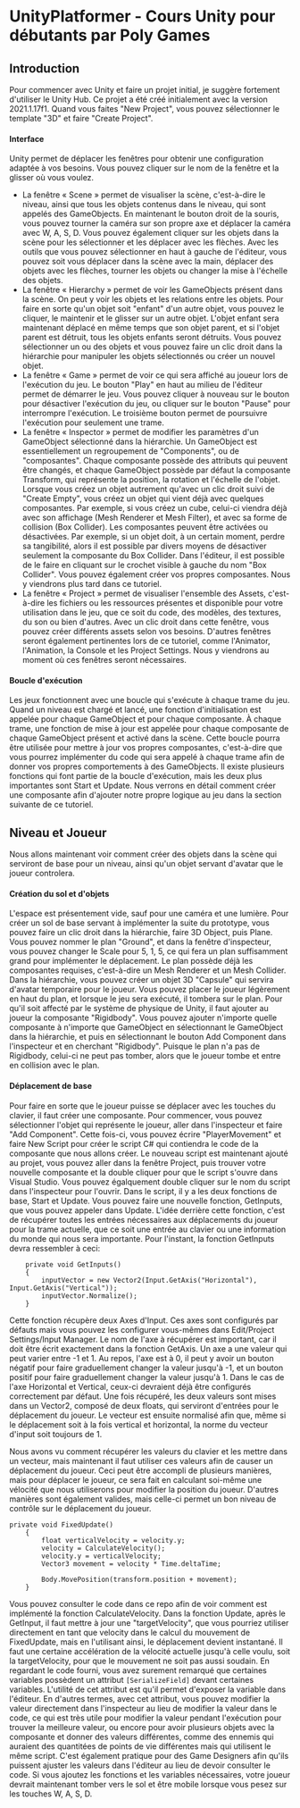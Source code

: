 # UnityPlatformer - Cours Unity pour débutants par Poly Games

## Introduction
Pour commencer avec Unity et faire un projet initial, je suggère fortement d'utiliser le Unity Hub. Ce projet a été créé initialement avec la version 2021.1.17f1. Quand vous faites "New Project", vous pouvez sélectionner le template "3D" et faire "Create Project". 

#### Interface
Unity permet de déplacer les fenêtres pour obtenir une configuration adaptée à vos besoins. Vous pouvez cliquer sur le nom de la fenêtre et la glisser où vous voulez. 
 - La fenêtre « Scene » permet de visualiser la scène, c'est-à-dire le niveau, ainsi que tous les objets contenus dans le niveau, qui sont appelés des GameObjects. En maintenant le bouton droit de la souris, vous pouvez tourner la caméra sur son propre axe et déplacer la caméra avec W, A, S, D. Vous pouvez également cliquer sur les objets dans la scène pour les sélectionner et les déplacer avec les flèches. Avec les outils que vous pouvez sélectionner en haut à gauche de l'éditeur, vous pouvez soit vous déplacer dans la scène avec la main, déplacer des objets avec les flèches, tourner les objets ou changer la mise à l'échelle des objets.
 - La fenêtre « Hierarchy » permet de voir les GameObjects présent dans la scène. On peut y voir les objets et les relations entre les objets. Pour faire en sorte qu'un objet soit "enfant" d'un autre objet, vous pouvez le cliquer, le maintenir et le glisser sur un autre objet. L'objet enfant sera maintenant déplacé en même temps que son objet parent, et si l'objet parent est détruit, tous les objets enfants seront détruits. Vous pouvez sélectionner un ou des objets et vous pouvez faire un clic droit dans la hiérarchie pour manipuler les objets sélectionnés ou créer un nouvel objet.
 - La fenêtre « Game » permet de voir ce qui sera affiché au joueur lors de l'exécution du jeu. Le bouton "Play" en haut au milieu de l'éditeur permet de démarrer le jeu. Vous pouvez cliquer à nouveau sur le bouton pour désactiver l'exécution du jeu, ou cliquer sur le bouton "Pause" pour interrompre l'exécution. Le troisième bouton permet de poursuivre l'exécution pour seulement une trame.
 - La fenêtre « Inspector » permet de modifier les paramètres d'un GameObject sélectionné dans la hiérarchie. Un GameObject est essentiellement un regroupement de "Components", ou de "composantes". Chaque composante possède des attributs qui peuvent être changés, et chaque GameObject possède par défaut la composante Transform, qui représente la position, la rotation et l'échelle de l'objet. Lorsque vous créez un objet autrement qu'avec un clic droit suivi de "Create Empty", vous créez un objet qui vient déjà avec quelques composantes. Par exemple, si vous créez un cube, celui-ci viendra déjà avec son affichage (Mesh Renderer et Mesh Filter), et avec sa forme de collision (Box Collider). Les composantes peuvent être activées ou désactivées. Par exemple, si un objet doit, à un certain moment, perdre sa tangibilité, alors il est possible par divers moyens de désactiver seulement la composante du Box Collider. Dans l'éditeur, il est possible de le faire en cliquant sur le crochet visible à gauche du nom "Box Collider". Vous pouvez également créer vos propres composantes. Nous y viendrons plus tard dans ce tutoriel.
 - La fenêtre  « Project » permet de visualiser l'ensemble des Assets, c'est-à-dire les fichiers ou les ressources présentes et disponible pour votre utilisation dans le jeu, que ce soit du code, des modèles, des textures, du son ou bien d'autres. Avec un clic droit dans cette fenêtre, vous pouvez créer différents assets selon vos besoins.
D'autres fenêtres seront également pertinentes lors de ce tutoriel, comme l'Animator, l'Animation, la Console et les Project Settings. Nous y viendrons au moment où ces fenêtres seront nécessaires.

#### Boucle d'exécution
Les jeux fonctionnent avec une boucle qui s'exécute à chaque trame du jeu. Quand un niveau est chargé et lancé, une fonction d'initialisation est appelée pour chaque GameObject et pour chaque composante. À chaque trame, une fonction de mise à jour est appelée pour chaque composante de chaque GameObject présent et activé dans la scène. Cette boucle pourra être utilisée pour mettre à jour vos propres composantes, c'est-à-dire que vous pourrez implémenter du code qui sera appelé à chaque trame afin de donner vos propres comportements à des GameObjects. Il existe plusieurs fonctions qui font partie de la boucle d'exécution, mais les deux plus importantes sont Start et Update. Nous verrons en détail comment créer une composante afin d'ajouter notre propre logique au jeu dans la section suivante de ce tutoriel.

## Niveau et Joueur
Nous allons maintenant voir comment créer des objets dans la scène qui serviront de base pour un niveau, ainsi qu'un objet servant d'avatar que le joueur controlera.

#### Création du sol et d'objets
L'espace est présentement vide, sauf pour une caméra et une lumière. Pour créer un sol de base servant à implémenter la suite du prototype, vous pouvez faire un clic droit dans la hiérarchie, faire 3D Object, puis Plane. Vous pouvez nommer le plan "Ground", et dans la fenêtre d'inspecteur, vous pouvez changer le Scale pour 5, 1, 5, ce qui fera un plan suffisamment grand pour implémenter le déplacement. Le plan possède déjà les composantes requises, c'est-à-dire un Mesh Renderer et un Mesh Collider. Dans la hiérarchie, vous pouvez créer un objet 3D "Capsule" qui servira d'avatar temporaire pour le joueur. Vous pouvez placer le joueur légèrement en haut du plan, et lorsque le jeu sera exécuté, il tombera sur le plan. Pour qu'il soit affecté par le système de physique de Unity, il faut ajouter au joueur la composante "Rigidbody". Vous pouvez ajouter n'importe quelle composante à n'importe que GameObject en sélectionnant le GameObject dans la hiérarchie, et puis en sélectionnant le bouton Add Component dans l'inspecteur et en cherchant "Rigidbody". Puisque le plan n'a pas de Rigidbody, celui-ci ne peut pas tomber, alors que le joueur tombe et entre en collision avec le plan.

#### Déplacement de base
Pour faire en sorte que le joueur puisse se déplacer avec les touches du clavier, il faut créer une composante. Pour commencer, vous pouvez sélectionner l'objet qui représente le joueur, aller dans l'inspecteur et faire "Add Component". Cette fois-ci, vous pouvez écrire "PlayerMovement" et faire New Script pour créer le script C# qui contiendra le code de la composante que nous allons créer. Le nouveau script est maintenant ajouté au projet, vous pouvez aller dans la fenêtre Project, puis trouver votre nouvelle composante et la double cliquer pour que le script s'ouvre dans Visual Studio. Vous pouvez égalquement double cliquer sur le nom du script dans l'inspecteur pour l'ouvrir. Dans le script, il y a les deux fonctions de base, Start et Update. Vous pouvez faire une nouvelle fonction, GetInputs, que vous pouvez appeler dans Update. L'idée derrière cette fonction, c'est de récupérer toutes les entrées nécessaires aux déplacements du joueur pour la trame actuelle, que ce soit une entrée au clavier ou une information du monde qui nous sera importante. Pour l'instant, la fonction GetInputs devra ressembler à ceci: 

```
    private void GetInputs()
    {
        inputVector = new Vector2(Input.GetAxis("Horizontal"), Input.GetAxis("Vertical"));
        inputVector.Normalize();
    }
```

Cette fonction récupère deux Axes d'Input. Ces axes sont configurés par défauts mais vous pouvez les configurer vous-mêmes dans Edit/Project Settings/Input Manager. Le nom de l'axe à récupérer est important, car il doit être écrit exactement dans la fonction GetAxis. Un axe a une valeur qui peut varier entre -1 et 1. Au repos, l'axe est à 0, il peut y avoir un bouton négatif pour faire graduellement changer la valeur jusqu'à -1, et un bouton positif pour faire graduellement changer la valeur jusqu'à 1. Dans le cas de l'axe Horizontal et Vertical, ceux-ci devraient déjà être configurés correctement par défaut. Une fois récupéré, les deux valeurs sont mises dans un Vector2, composé de deux floats, qui serviront d'entrées pour le déplacement du joueur. Le vecteur est ensuite normalisé afin que, même si le déplacement soit à la fois vertical et horizontal, la norme du vecteur d'input soit toujours de 1. 

Nous avons vu comment récupérer les valeurs du clavier et les mettre dans un vecteur, mais maintenant il faut utiliser ces valeurs afin de causer un déplacement du joueur. Ceci peut être accompli de plusieurs manières, mais pour déplacer le joueur, ce sera fait en calculant soi-même une vélocité que nous utiliserons pour modifier la position du joueur. D'autres manières sont également valides, mais celle-ci permet un bon niveau de contrôle sur le déplacement du joueur.

```
private void FixedUpdate()
    {
        float verticalVelocity = velocity.y;
        velocity = CalculateVelocity();
        velocity.y = verticalVelocity;
        Vector3 movement = velocity * Time.deltaTime;

        Body.MovePosition(transform.position + movement);
    }
```

Vous pouvez consulter le code dans ce repo afin de voir comment est implémenté la fonction CalculateVelocity. Dans la fonction Update, après le GetInput, il faut mettre à jour une "targetVelocity", que vous pourriez utiliser directement en tant que velocity dans le calcul du mouvement de FixedUpdate, mais en l'utilisant ainsi, le déplacement devient instantané. Il faut une certaine accélération de la vélocité actuelle jusqu'à celle voulu, soit la targetVelocity, pour que le mouvement ne soit pas aussi soudain. En regardant le code fourni, vous avez surement remarqué que certaines variables possèdent un attribut ```[SerializeField]``` devant certaines variables. L'utilité de cet attribut est qu'il permet d'exposer la variable dans l'éditeur. En d'autres termes, avec cet attribut, vous pouvez modifier la valeur directement dans l'inspecteur au lieu de modifier la valeur dans le code, ce qui est très utile pour modifier la valeur pendant l'exécution pour trouver la meilleure valeur, ou encore pour avoir plusieurs objets avec la composante et donner des valeurs différentes, comme des ennemis qui auraient des quantitées de points de vie différentes mais qui utilisent le même script. C'est également pratique pour des Game Designers afin qu'ils puissent ajuster les valeurs dans l'éditeur au lieu de devoir consulter le code. Si vous ajoutez les fonctions et les variables nécessaires, votre joueur devrait maintenant tomber vers le sol et être mobile lorsque vous pesez sur les touches W, A, S, D.


